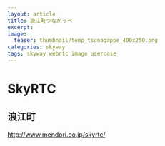 ```yaml
---
layout: article
title: 浪江町つながっぺ
excerpt: 
image:
  teaser: thumbnail/temp_tsunagappe_400x250.png
categories: skyway
tags: skyway webrtc image usercase
---
```


# SkyRTC

## 浪江町

http://www.mendori.co.jp/skyrtc/

